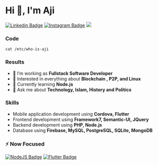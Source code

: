 
# Hi 👋, I'm Aji

[![Linkedin Badge](https://img.shields.io/badge/linkedin-%230077B5.svg?&style=for-the-badge&logo=linkedin&logoColor=white)](https://www.linkedin.com/in/agung-setiyoaji-105750138/)
[![Instagram Badge](https://img.shields.io/badge/Instagram-E4405F?style=for-the-badge&logo=instagram&logoColor=white)](https://www.instagram.com/setiyoaji_am)
![](https://komarev.com/ghpvc/?username=setioaji&base=14&style=for-the-badge)

### Code
```
cat /etc/who-is-aji
```
### Results
- 🌱 I’m working as **Fullstack Software Developer**
- 👯 Interested in everything about **Blockchain , P2P, and Linux**
- 🤔 Currently learning **Node.js**
- 💬 Ask me about **Technology, Islam, History and Politics**
### Skills
- Mobile application development using **Cordova, Flutter**
- Frontend development using **Framework7, Semantic-UI, JQuery**
- Backend development using **PHP, Node.js**
- Database using **Firebase, MySQL, PostgreSQL, SQLite, MongoDB**

### ⚡ Now Focused
[![NodeJS Badge](https://img.shields.io/badge/Node.js-339933?style=for-the-badge&logo=nodedotjs&logoColor=white)](#)
[![Flutter Badge](https://img.shields.io/badge/Flutter-02569B?style=for-the-badge&logo=flutter&logoColor=white)](#)